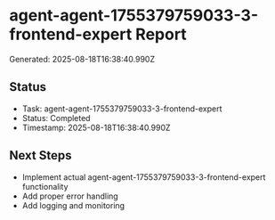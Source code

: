 # agent-agent-1755379759033-3-frontend-expert Report

Generated: 2025-08-18T16:38:40.990Z

## Status
- Task: agent-agent-1755379759033-3-frontend-expert
- Status: Completed
- Timestamp: 2025-08-18T16:38:40.990Z

## Next Steps
- Implement actual agent-agent-1755379759033-3-frontend-expert functionality
- Add proper error handling
- Add logging and monitoring
